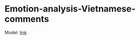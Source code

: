 # Emotion-analysis-Vietnamese-comments
Model: [link]((https://huggingface.co/VuonggnouV/Emotion_analysis_Vietnamese_comments/resolve/main/phobert_fold5.pth))
